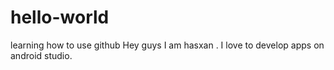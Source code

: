 # hello-world
learning how to use github
Hey guys I am  hasxan . I love to develop apps on android studio.
